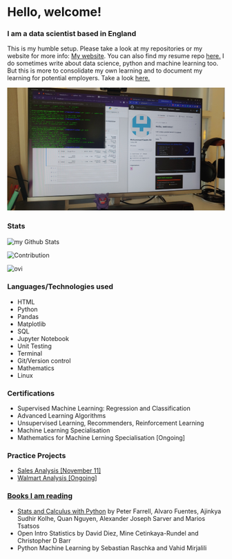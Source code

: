 <h1>Hello, welcome!</h1>
<h3>I am a data scientist based in England</h3>
<p>This is my humble setup. Please take a look at my repositories or my website for more info: <a href="https://onyxwrench.co.uk/" target="_blank">My website</a>. You can also find my resume repo <a href="https://github.com/mitzu-93/resume" target="_blank">here.</a> I do sometimes write about data science, python and machine learning too. But this is more to consolidate my own learning and to document my learning for potential employers. Take a look <a href="https://onyxwrench.co.uk/" target="_blank">here.</a></p>
<img src='https://raw.githubusercontent.com/mitzu-93/mitzu-93/main/Desktop.jpg' style='img: width 200px, height:auto'>

<h3>Stats</h3>
<img align="center" src="https://github-readme-stats.vercel.app/api?username=mitzu-93&include_all_commits=true&count_private=true&show_icons=true&line_height=20&title_color=2B5BBD&icon_color=1124BB&text_color=A1A1A1&bg_color=0,000000,130F40" alt="my Github Stats"/>

![Contribution](https://activity-graph.herokuapp.com/graph?username=mitzu-93&theme=react-dark&hide_border=true&area=true)

<img src="https://github-readme-stats.vercel.app/api/top-langs?username=mitzu-93&show_icons=true&locale=en&layout=compact&theme=chartreuse-dark" alt="ovi" />

<h3>Languages/Technologies used</h3>

<ul>
  <li>HTML</li>
  <li>Python</li>
  <li>Pandas</li>
  <li>Matplotlib</li>
  <li>SQL</li>
  <li>Jupyter Notebook</li>
  <li>Unit Testing</li>
  <li>Terminal</li>
  <li>Git/Version control</li>
  <li>Mathematics</li>
  <li>Linux</li>
</ul>

<h3>Certifications</h3>

<ul>
  <li>Supervised Machine Learning: Regression and Classification</li>
  <li>Advanced Learning Algorithms</li>
  <li>Unsupervised Learning, Recommenders, Reinforcement Learning</li>
  <li>Machine Learning Specialisation</li>
  <li>Mathematics for Machine Lerning Specialisation [Ongoing]</li>
</ul>


<h3>Practice Projects</h3>
<ul>
  <li><a href="https://github.com/mitzu-93/sales-anal" target="_blank">Sales Analysis [November 11]</li>
  <li><a href="https://github.com/mitzu-93/sales-anal" target="_blank">Walmart Analysis [Ongoing]</li>
</ul>
  

<h3>Books I am reading</h3>

<ul>
  <li><a href="https://github.com/mitzu-93/statsandcalc" target="_blank">Stats and Calculus with Python</a> by Peter Farrell, Alvaro Fuentes, Ajinkya Sudhir Kolhe, Quan Nguyen, Alexander Joseph Sarver and Marios Tsatsos</li>
  <li>Open Intro Statistics by David Diez, Mine Cetinkaya-Rundel and Christopher D Barr</li>
  <li>Python Machine Learning by Sebastian Raschka and Vahid Mirjalili</li>
</ul>

